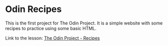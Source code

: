 # Odin Recipes

This is the first project for The Odin Project. It is a simple website with some recipes to practice using some basic HTML.

Link to the lesson: [The Odin Project - Recipes](https://www.theodinproject.com/lessons/foundations-recipes#project-solution)